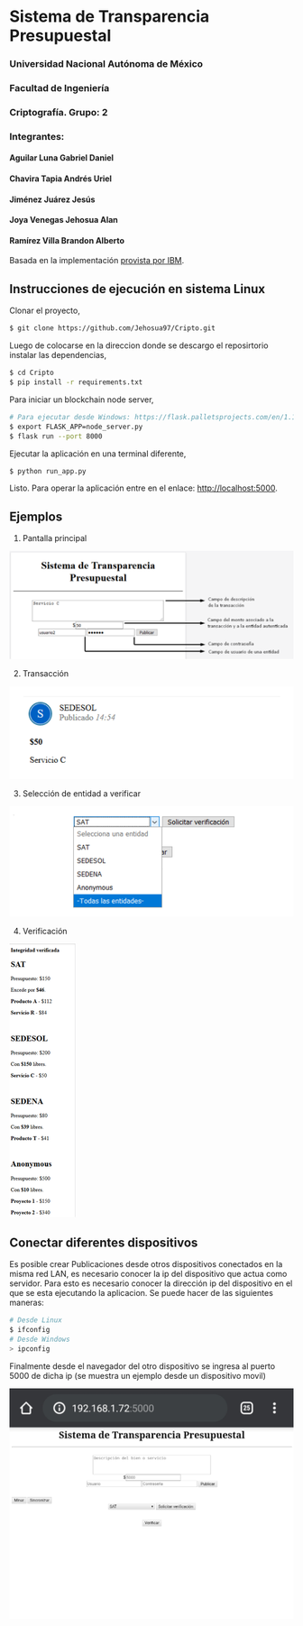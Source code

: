 # Sistema de Transparencia Presupuestal
### Universidad Nacional Autónoma de México
### Facultad de Ingeniería
### Criptografía. Grupo: 2
### Integrantes:
#### Aguilar Luna Gabriel Daniel
#### Chavira Tapia Andrés Uriel
#### Jiménez Juárez Jesús
#### Joya Venegas Jehosua Alan
#### Ramírez Villa Brandon Alberto

Basada en la implementación [provista por IBM](https://github.com/satwikkansal/python_blockchain_app/tree/ibm_blockchain_post).

## Instrucciones de ejecución en sistema Linux

Clonar el proyecto,

```sh
$ git clone https://github.com/Jehosua97/Cripto.git
```

Luego de colocarse en la direccion donde se descargo el reposirtorio instalar las dependencias,

```sh
$ cd Cripto
$ pip install -r requirements.txt
```

Para iniciar un blockchain node server,

```sh
# Para ejecutar desde Windows: https://flask.palletsprojects.com/en/1.1.x/cli/#application-discovery
$ export FLASK_APP=node_server.py
$ flask run --port 8000
```

Ejecutar la aplicación en una terminal diferente,

```sh
$ python run_app.py
```

Listo. Para operar la aplicación entre en el enlace: [http://localhost:5000](http://localhost:5000).

## Ejemplos

1. Pantalla principal

![image.png](https://github.com/Jehosua97/Cripto/blob/master/screenshots/Screen1.png)

2. Transacción

![image.png](https://github.com/Jehosua97/Cripto/blob/master/screenshots/transaccion.png)

3. Selección de entidad a verificar

![image.png](https://github.com/Jehosua97/Cripto/blob/master/screenshots/selectVerify.png)

4. Verificación

![image.png](https://github.com/Jehosua97/Cripto/blob/master/screenshots/verification.png)

## Conectar diferentes dispositivos

Es posible crear Publicaciones desde otros  dispositivos conectados en la misma red LAN, es necesario conocer la ip del dispositivo que actua como servidor. Para esto es necesario conocer la dirección ip del dispositivo en el que se  esta ejecutando la aplicacion. Se puede hacer de las siguientes maneras:

```sh
# Desde Linux
$ ifconfig
# Desde Windows
> ipconfig
```

Finalmente desde el navegador del otro dispositivo se ingresa al puerto 5000 de dicha ip (se muestra un ejemplo desde un dispositivo movil)

![image.png](https://github.com/Jehosua97/Cripto/blob/master/screenshots/movil.jpeg)